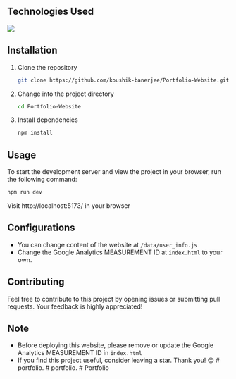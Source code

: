 


<center>
    
</center>



## Technologies Used
<img  src="https://skillicons.dev/icons?i=html,css,js,react,tailwind,netlify&perline=7"/>

## Installation
1. Clone the repository
    ```bash 
    git clone https://github.com/koushik-banerjee/Portfolio-Website.git
    ```
2. Change into the project directory
    ```bash
    cd Portfolio-Website
    ```
3. Install dependencies
    ```bash
    npm install 
    ```

## Usage
To start the development server and view the project in your browser, run the following command:
```bash
npm run dev
```
Visit http://localhost:5173/ in your browser

## Configurations
- You can change content of the website at `/data/user_info.js`
- Change the Google Analytics MEASUREMENT ID at `index.html` to your own.

## Contributing
Feel free to contribute to this project by opening issues or submitting pull requests. Your feedback is highly appreciated!

## Note
- Before deploying this website, please remove or update the Google Analytics MEASUREMENT ID in `index.html`
- If you find this project useful, consider leaving a star. Thank you! 😊
#   p o r t f o l i o . 
 
 #   p o r t f o l i o .  
 #   P o r t f o l i o  
 
